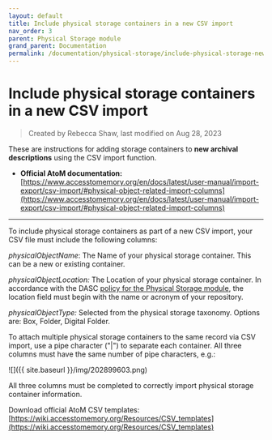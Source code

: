 ```yaml
---
layout: default
title: Include physical storage containers in a new CSV import
nav_order: 3
parent: Physical Storage module
grand_parent: Documentation
permalink: /documentation/physical-storage/include-physical-storage-new-csv-import
---
```


# Include physical storage containers in a new CSV import  

> Created by Rebecca Shaw, last modified on Aug 28, 2023

These are instructions for adding storage containers to **new archival descriptions** using the CSV import function.

* **Official AtoM documentation:** [https://www.accesstomemory.org/en/docs/latest/user-manual/import-export/csv-import/#physical-object-related-import-columns](https://www.accesstomemory.org/en/docs/latest/user-manual/import-export/csv-import/#physical-object-related-import-columns)

---

To include physical storage containers as part of a new CSV import, your CSV file must include the following columns:

_physicalObjectName_: The Name of your physical storage container. This can be a new or existing container.

_physicalObjectLocation:_ The Location of your physical storage container. In accordance with the DASC [policy for the Physical Storage module](/discover-archives/policy/policy-on-physical-storage-module), the location field must begin with the name or acronym of your repository.

_physicalObjectType:_ Selected from the physical storage taxonomy. Options are: Box, Folder, Digital Folder.

To attach multiple physical storage containers to the same record via CSV import, use a pipe character ("\|") to separate each container. All three columns must have the same number of pipe characters, e.g.:

![]({{ site.baseurl }}/img/202899603.png)

All three columns must be completed to correctly import physical storage container information.

Download official AtoM CSV templates: [https://wiki.accesstomemory.org/Resources/CSV_templates](https://wiki.accesstomemory.org/Resources/CSV_templates)
